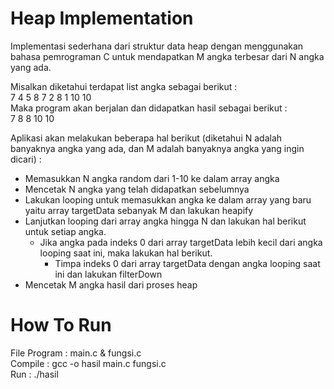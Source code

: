# Heap Implementation
Implementasi sederhana dari struktur data heap dengan menggunakan bahasa pemrograman C untuk mendapatkan M angka terbesar dari N angka yang ada. 

Misalkan diketahui terdapat list angka sebagai berikut : <br>
7 4 5 8 7 2 8 1 10 10 <br>
Maka program akan berjalan dan didapatkan hasil sebagai berikut : <br>
7 8 8 10 10

Aplikasi akan melakukan beberapa hal berikut (diketahui N adalah banyaknya angka yang ada, dan M adalah banyaknya angka yang ingin dicari) : 
* Memasukkan N angka random dari 1-10 ke dalam array angka
* Mencetak N angka yang telah didapatkan sebelumnya
* Lakukan looping untuk memasukkan angka ke dalam array yang baru yaitu array targetData sebanyak M dan lakukan heapify
* Lanjutkan looping dari array angka hingga N dan lakukan hal berikut untuk setiap angka.
  * Jika angka pada indeks 0 dari array targetData lebih kecil dari angka looping saat ini, maka lakukan hal berikut.
    * Timpa indeks 0 dari array targetData dengan angka looping saat ini dan lakukan filterDown
* Mencetak M angka hasil dari proses heap

# How To Run
File Program : main.c & fungsi.c <br>
Compile : gcc -o hasil main.c fungsi.c <br>
Run : ./hasil

